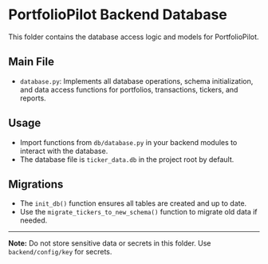 # PortfolioPilot Backend Database

This folder contains the database access logic and models for PortfolioPilot.

## Main File
- `database.py`: Implements all database operations, schema initialization, and data access functions for portfolios, transactions, tickers, and reports.

## Usage
- Import functions from `db/database.py` in your backend modules to interact with the database.
- The database file is `ticker_data.db` in the project root by default.

## Migrations
- The `init_db()` function ensures all tables are created and up to date.
- Use the `migrate_tickers_to_new_schema()` function to migrate old data if needed.

---

**Note:** Do not store sensitive data or secrets in this folder. Use `backend/config/key` for secrets.
